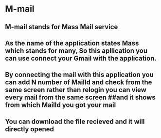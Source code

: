 # M-mail
## M-mail stands for Mass Mail service
## As the name of the application states Mass  which stands for many, So this apllication you can use  connect your Gmail with the application.
## By connecting the mail with this application  you  can add N number of MailId and check from the same screen rather than relogin you can view every mail from the same screen ##and it shows from  which MailId you got your mail 
## You can download the file recieved and it will directly opened 

